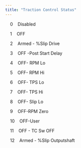```yaml
---
title: "Traction Control Status"
---
```


&nbsp; &nbsp; 0&nbsp; &nbsp; Disabled &nbsp; &nbsp;

&nbsp; &nbsp; 1&nbsp; &nbsp; OFF &nbsp; &nbsp;

&nbsp; &nbsp; 2&nbsp; &nbsp; Armed - %Slip Drive &nbsp; &nbsp;

&nbsp; &nbsp; 3&nbsp; &nbsp; OFF -Post Start Delay &nbsp; &nbsp;

&nbsp; &nbsp; 4&nbsp; &nbsp; OFF- RPM Lo &nbsp; &nbsp;

&nbsp; &nbsp; 5&nbsp; &nbsp; OFF- RPM Hi &nbsp; &nbsp;

&nbsp; &nbsp; 6&nbsp; &nbsp; OFF- TPS Lo &nbsp; &nbsp;

&nbsp; &nbsp; 7&nbsp; &nbsp; OFF- TPS Hi &nbsp; &nbsp;

&nbsp; &nbsp; 8&nbsp; &nbsp; OFF- Slip Lo &nbsp; &nbsp;

&nbsp; &nbsp; 9&nbsp; &nbsp; OFF-RPM Zero &nbsp; &nbsp;

&nbsp; &nbsp; 10&nbsp; &nbsp; OFF-User &nbsp; &nbsp;

&nbsp; &nbsp; 11&nbsp; &nbsp; OFF - TC Sw OFF &nbsp; &nbsp;

&nbsp; &nbsp; 12&nbsp; &nbsp; Armed - %Slip Outputshaft &nbsp; &nbsp;

